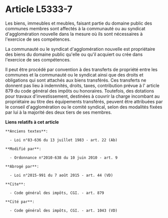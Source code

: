 # Article L5333-7

Les biens, immeubles et meubles, faisant partie du domaine public des communes membres sont affectés à la communauté ou au
syndicat d'agglomération nouvelle dans la mesure où ils sont nécessaires à l'exercice de ses compétences. 

La communauté ou le syndicat d'agglomération nouvelle est propriétaire des biens du domaine public qu'elle ou qu'il acquiert
ou crée dans l'exercice de ses compétences. 

Il peut être procédé par convention à des transferts de propriété entre les communes et la communauté ou le syndicat ainsi
que des droits et obligations qui sont attachés aux biens transférés. Ces transferts ne donnent pas lieu à indemnités,
droits, taxes, contribution prévue à l' article 879 du code général des impôts  ou honoraires. Toutefois, des dotations pour
travaux d'investissement, destinées à couvrir la charge incombant au propriétaire au titre des équipements transférés,
peuvent être attribuées par le conseil d'agglomération ou le comité syndical, selon des modalités fixées par lui à la
majorité des deux tiers de ses membres.

**Liens relatifs à cet article**

	**Anciens textes**:

	  - Loi n°83-636 du 13 juillet 1983 - art. 22 (Ab)

	**Modifié par**:

	  - Ordonnance n°2010-638 du 10 juin 2010 - art. 9

	**Abrogé par**:

	  - Loi n°2015-991 du 7 août 2015 - art. 44 (VD)

	**Cite**:

	  - Code général des impôts, CGI. - art. 879

	**Cité par**:

	  - Code général des impôts, CGI. - art. 1043 (VD)
